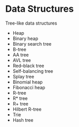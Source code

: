 # Data Structures

Tree-like data structures
- Heap
- Binary heap
- Binary search tree
- B-tree
- AA tree
- AVL tree
- Red–black tree
- Self-balancing tree
- Splay tree
- Binomial heap
- Fibonacci heap
- R-tree
- R* tree
- R+ tree
- Hilbert R-tree
- Trie
- Hash tree
